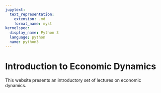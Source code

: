 ```yaml
---
jupytext:
  text_representation:
    extension: .md
    format_name: myst
kernelspec:
  display_name: Python 3
  language: python
  name: python3
---
```


# Introduction to Economic Dynamics

This website presents an introductory set of lectures on economic dynamics.

```{tableofcontents}
```
